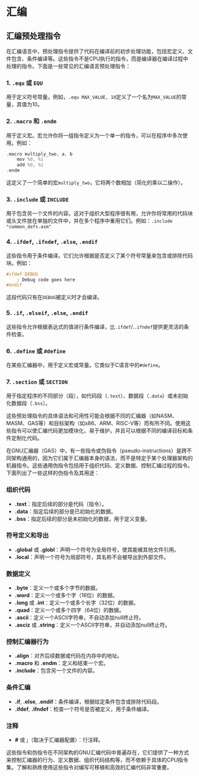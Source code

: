 # 汇编


## 汇编预处理指令

在汇编语言中，预处理指令提供了代码在编译前的初步处理功能，包括宏定义、文件包含、条件编译等。这些指令不是CPU执行的指令，而是编译器在编译过程中处理的指令。下面是一些常见的汇编语言预处理指令：

### 1. `.equ` 或 `EQU`
用于定义符号常量。例如，`.equ MAX_VALUE, 10`定义了一个名为`MAX_VALUE`的常量，其值为10。

### 2. `.macro` 和 `.endm`
用于定义宏。宏允许你将一组指令定义为一个单一的指令，可以在程序中多次使用。例如：
```C
.macro multiply_two, a, b
    mov %0, %1
    add %0, %1
.endm
```
这定义了一个简单的宏`multiply_two`，它将两个数相加（简化的乘以二操作）。

### 3. `.include` 或 `INCLUDE`
用于包含另一个文件的内容。这对于组织大型程序很有用，允许你将常用的代码块或头文件放在单独的文件中，并在多个程序中重用它们。例如：`.include "common_defs.asm"`

### 4. `.ifdef`, `.ifndef`, `.else`, `.endif`
这些指令用于条件编译。它们允许根据是否定义了某个符号常量来包含或排除代码块。例如：
```C
#ifdef DEBUG
    ; Debug code goes here
#endif
```
这段代码只有在`DEBUG`被定义时才会编译。

### 5. `.if`, `.elseif`, `.else`, `.endif`
这些指令允许根据表达式的值进行条件编译，比`.ifdef`/.`.ifndef`提供更灵活的条件检查。

### 6. `.define` 或 `#define`
在某些汇编器中，用于定义宏或常量。它类似于C语言中的`#define`。

### 7. `.section` 或 `SECTION`
用于指定程序的不同部分（段），如代码段（`.text`）、数据段（`.data`）或未初始化数据段（`.bss`）。

这些预处理指令的具体语法和可用性可能会根据不同的汇编器（如NASM、MASM、GAS等）和目标架构（如x86、ARM、RISC-V等）而有所不同。使用这些指令可以使汇编代码更加模块化、易于维护，并且可以根据不同的编译目标和条件定制化代码。

在GNU汇编器（GAS）中，有一些指令或伪指令（pseudo-instructions）是跨不同架构通用的，因为它们属于汇编器本身的语法，而不是特定于某个处理器架构的机器指令。这些通用伪指令包括用于组织代码、定义数据、控制汇编过程的指令。下面列出了一些这样的伪指令及其用途：

### 组织代码

- **.text**：指定后续的部分是代码（指令）。
- **.data**：指定后续的部分是已初始化的数据。
- **.bss**：指定后续的部分是未初始化的数据，用于定义变量。

### 符号定义和导出

- **.global** 或 **.globl**：声明一个符号为全局符号，使其能被其他文件引用。
- **.local**：声明一个符号为局部符号，其名称不会被导出到外部文件。

### 数据定义

- **.byte**：定义一个或多个字节的数据。
- **.word**：定义一个或多个字（16位）的数据。
- **.long** 或 **.int**：定义一个或多个长字（32位）的数据。
- **.quad**：定义一个或多个四字（64位）的数据。
- **.ascii**：定义一个ASCII字符串，不自动添加null终止符。
- **.asciz** 或 **.string**：定义一个ASCII字符串，并自动添加null终止符。

### 控制汇编器行为

- **.align**：对齐后续数据或代码在内存中的地址。
- **.macro** 和 **.endm**：定义和结束一个宏。
- **.include**：包含另一个文件的内容。

### 条件汇编

- **.if**, **.else**, **.endif**：条件编译，根据给定条件包含或排除代码段。
- **.ifdef**, **.ifndef**：检查一个符号是否被定义，用于条件编译。

### 注释

- **#** 或 **;**（取决于汇编器配置）：行注释。

这些指令和伪指令在不同架构的GNU汇编代码中普遍存在，它们提供了一种方式来控制汇编器的行为、定义数据、组织代码结构等，而不依赖于具体的CPU指令集。了解和熟练使用这些指令对编写可移植和高效的汇编代码非常重要。